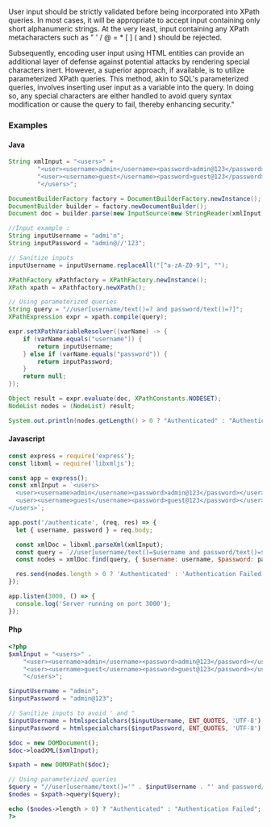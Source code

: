 User input should be strictly validated before being incorporated into XPath queries. In most cases, it will be appropriate to accept input containing only short alphanumeric strings. At the very least, input containing any XPath metacharacters such as " ' / @ = * [ ] ( and ) should be rejected.

Subsequently, encoding user input using HTML entities can provide an additional layer of defense against potential attacks by rendering special characters inert. However, a superior approach, if available, is to utilize parameterized XPath queries. This method, akin to SQL's parameterized queries, involves inserting user input as a variable into the query. In doing so, any special characters are either handled to avoid query syntax modification or cause the query to fail, thereby enhancing security."


### Examples

#### Java

```java
String xmlInput = "<users>" +
        "<user><username>admin</username><password>admin@123</password></user>" +
        "<user><username>guest</username><password>guest@123</password></user>" +
        "</users>";

DocumentBuilderFactory factory = DocumentBuilderFactory.newInstance();
DocumentBuilder builder = factory.newDocumentBuilder();
Document doc = builder.parse(new InputSource(new StringReader(xmlInput)));

//Input example :
String inputUsername = "admi'n";
String inputPassword = "admin@//'123";

// Sanitize inputs 
inputUsername = inputUsername.replaceAll("[^a-zA-Z0-9]", "");

XPathFactory xPathfactory = XPathFactory.newInstance();
XPath xpath = xPathfactory.newXPath();

// Using parameterized queries
String query = "//user[username/text()=? and password/text()=?]";
XPathExpression expr = xpath.compile(query);

expr.setXPathVariableResolver((varName) -> {
    if (varName.equals("username")) {
        return inputUsername;
    } else if (varName.equals("password")) {
        return inputPassword;
    }
    return null;
});

Object result = expr.evaluate(doc, XPathConstants.NODESET);
NodeList nodes = (NodeList) result;

System.out.println(nodes.getLength() > 0 ? "Authenticated" : "Authentication Failed");
```
#### Javascript

```javascript
const express = require('express');
const libxml = require('libxmljs');

const app = express();
const xmlInput = `<users>
  <user><username>admin</username><password>admin@123</password></user>
  <user><username>guest</username><password>guest@123</password></user>
</users>`;

app.post('/authenticate', (req, res) => {
  let { username, password } = req.body;

  const xmlDoc = libxml.parseXml(xmlInput);
  const query = `//user[username/text()=$username and password/text()=$password]`;
  const nodes = xmlDoc.find(query, { $username: username, $password: password });

  res.send(nodes.length > 0 ? 'Authenticated' : 'Authentication Failed');
});

app.listen(3000, () => {
  console.log('Server running on port 3000');
});
```

#### Php

```php
<?php
$xmlInput = "<users>" .
    "<user><username>admin</username><password>admin@123</password></user>" .
    "<user><username>guest</username><password>guest@123</password></user>" .
    "</users>";

$inputUsername = "admin";
$inputPassword = "admin@123";

// Sanitize inputs to avoid ' and " 
$inputUsername = htmlspecialchars($inputUsername, ENT_QUOTES, 'UTF-8');
$inputPassword = htmlspecialchars($inputPassword, ENT_QUOTES, 'UTF-8');

$doc = new DOMDocument();
$doc->loadXML($xmlInput);

$xpath = new DOMXPath($doc);

// Using parameterized queries
$query = "//user[username/text()='" . $inputUsername . "' and password/text()='" . $inputPassword . "']";
$nodes = $xpath->query($query);

echo ($nodes->length > 0) ? "Authenticated" : "Authentication Failed";
?>
```